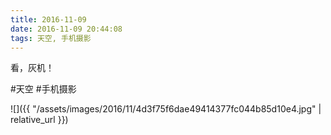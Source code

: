 ```yaml
---
title: 2016-11-09
date: 2016-11-09 20:44:08
tags: 天空, 手机摄影
---
```


<p>看，灰机！</p>

#天空 #手机摄影

![]({{ "/assets/images/2016/11/4d3f75f6dae49414377fc044b85d10e4.jpg" | relative_url }})
